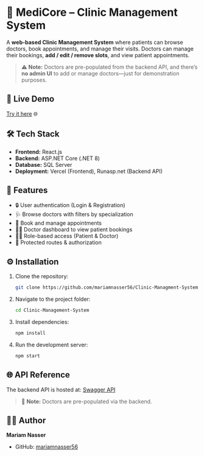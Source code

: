# 🏥 MediCore – Clinic Management System

A **web-based Clinic Management System** where patients can browse doctors, book appointments, and manage their visits.
Doctors can manage their bookings, **add / edit / remove slots**, and view patient appointments.

> ⚠️ **Note:** Doctors are pre-populated from the backend API, and there’s **no admin UI** to add or manage doctors—just for demonstration purposes.

## 🚀 Live Demo

[Try it here](https://clinic-managment-system-bay.vercel.app/) 🌐

## 🛠️ Tech Stack

* **Frontend:** React.js
* **Backend:** ASP.NET Core (.NET 8)
* **Database:** SQL Server
* **Deployment:** Vercel (Frontend), Runasp.net (Backend API)

## 📌 Features

* 🔒 User authentication (Login & Registration)
* 🩺 Browse doctors with filters by specialization
* 📅 Book and manage appointments
* 👨‍⚕️ Doctor dashboard to view patient bookings
* 🧑‍💻 Role-based access (Patient & Doctor)
* 🔐 Protected routes & authorization

## ⚙️ Installation

1. Clone the repository:

   ```bash
   git clone https://github.com/mariamnasser56/Clinic-Managment-System.git
   ```
2. Navigate to the project folder:

   ```bash
   cd Clinic-Management-System
   ```
3. Install dependencies:

   ```bash
   npm install
   ```
4. Run the development server:

   ```bash
   npm start
   ```

## 🌐 API Reference

The backend API is hosted at:
[Swagger API](http://clinicdev.runasp.net/swagger/index.html)

> 🔹 **Note:** Doctors are pre-populated via the backend.

## 👩‍💻 Author

**Mariam Nasser**

* GitHub: [mariamnasser56](https://github.com/mariamnasser56)

